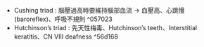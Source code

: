 - Cushing triad : 腦壓過高時要維持腦部血流 -> 血壓高、心跳慢 (baroreflex)、呼吸不規則 ^057023
- Hutchinson’s triad : 先天性梅毒、Hutchinson’s teeth、Interstitial keratitis、CN VIII deafness ^56d168